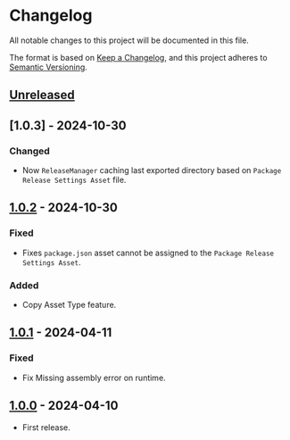 # Changelog

All notable changes to this project will be documented in this file.

The format is based on [Keep a Changelog](https://keepachangelog.com/en/1.1.0/),
and this project adheres to [Semantic Versioning](https://semver.org/spec/v2.0.0.html).

## [Unreleased]

## [1.0.3] - 2024-10-30

### Changed

- Now `ReleaseManager` caching last exported directory based on `Package Release Settings Asset` file.

## [1.0.2] - 2024-10-30

### Fixed

- Fixes `package.json` asset cannot be assigned to the `Package Release Settings Asset`.

### Added

- Copy Asset Type feature.

## [1.0.1] - 2024-04-11

### Fixed

- Fix Missing assembly error on runtime.

## [1.0.0] - 2024-04-10

- First release.

[unreleased]: https://github.com//hisacat/Unity-PackageDevelopmentTools/compare/v1.0.3...HEAD
[1.0.2]: https://github.com//hisacat/Unity-PackageDevelopmentTools/compare/v1.0.2...v1.0.3
[1.0.2]: https://github.com//hisacat/Unity-PackageDevelopmentTools/compare/v1.0.1...v1.0.2
[1.0.1]: https://github.com//hisacat/Unity-PackageDevelopmentTools/compare/v1.0.0...v1.0.1
[1.0.0]: https://github.com//hisacat/Unity-PackageDevelopmentTools/releases/tag/v1.0.0
